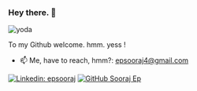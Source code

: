 ### Hey there. 👋

![yoda](https://media.giphy.com/media/3ohuAxV0DfcLTxVh6w/giphy.gif?cid=ecf05e474hmuo2z8zl9322mrvxz1204duqxigap77mtnkdkh&rid=giphy.gif&ct=g)

To my Github welcome. hmm. yess !

<!-- - 🔭 Currently working on Server Manager, I am. <br /> (Made public soon will be :metal:) -->
<!-- - 🌱 Learning more Nodejs and Reactjs, I am. -->
- 📫 Me, have to reach, hmm?: [epsooraj4@gmail.com](mailto:epsooraj4@gmail.com)
<!--
"You must unlearn what you have learned" <br />
-Yoda
-->

<!-- [![Twitter: Sooraj Ep](https://img.shields.io/twitter/follow/ep_sooraj?style=social)](https://twitter.com/ep_sooraj) -->
[![Linkedin: epsooraj](https://img.shields.io/badge/-epsooraj-blue?style=flat-square&logo=Linkedin&logoColor=white&link=https://www.linkedin.com/in/epsooraj/)](https://www.linkedin.com/in/epsooraj/)
 [![GitHub Sooraj Ep](https://img.shields.io/github/followers/epsooraj?label=follow&style=social)](https://github.com/epsooraj)
